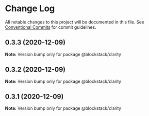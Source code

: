 # Change Log

All notable changes to this project will be documented in this file.
See [Conventional Commits](https://conventionalcommits.org) for commit guidelines.

## 0.3.3 (2020-12-09)

**Note:** Version bump only for package @blockstack/clarity





## 0.3.2 (2020-12-09)

**Note:** Version bump only for package @blockstack/clarity





## 0.3.1 (2020-12-09)

**Note:** Version bump only for package @blockstack/clarity

